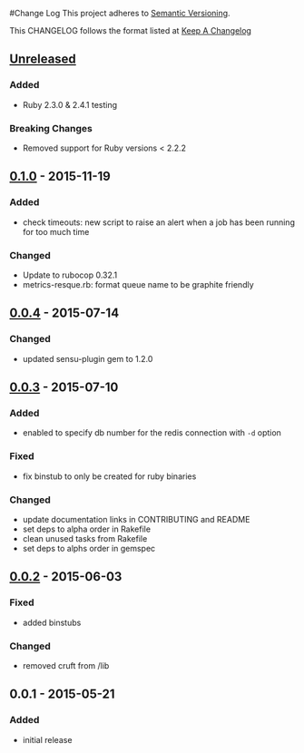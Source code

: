 #Change Log
This project adheres to [Semantic Versioning](http://semver.org/).

This CHANGELOG follows the format listed at [Keep A Changelog](http://keepachangelog.com/)

## [Unreleased]
### Added
- Ruby 2.3.0 & 2.4.1 testing

### Breaking Changes
- Removed support for Ruby versions < 2.2.2

## [0.1.0] - 2015-11-19
### Added
- check timeouts: new script to raise an alert when a job has been running for too much time

### Changed
- Update to rubocop 0.32.1
- metrics-resque.rb: format queue name to be graphite friendly

## [0.0.4] - 2015-07-14
### Changed
- updated sensu-plugin gem to 1.2.0

## [0.0.3] - 2015-07-10
### Added
- enabled to specify db number for the redis connection with `-d` option

### Fixed
- fix binstub to only be created for ruby binaries

### Changed
- update documentation links in CONTRIBUTING and README
- set deps to alpha order in Rakefile
- clean unused tasks from Rakefile
- set deps to alphs order in gemspec

## [0.0.2] - 2015-06-03
### Fixed
- added binstubs

### Changed
- removed cruft from /lib

## 0.0.1 - 2015-05-21
### Added
- initial release

[Unreleased]: https://github.com/sensu-plugins/sensu-plugins-resque/compare/0.1.0...HEAD
[0.1.0]: https://github.com/sensu-plugins/sensu-plugins-resque/compare/0.0.4...0.1.0
[0.0.4]: https://github.com/sensu-plugins/sensu-plugins-resque/compare/0.0.3...0.0.4
[0.0.3]: https://github.com/sensu-plugins/sensu-plugins-resque/compare/0.0.2...0.0.3
[0.0.2]: https://github.com/sensu-plugins/sensu-plugins-resque/compare/0.0.1...0.0.2
